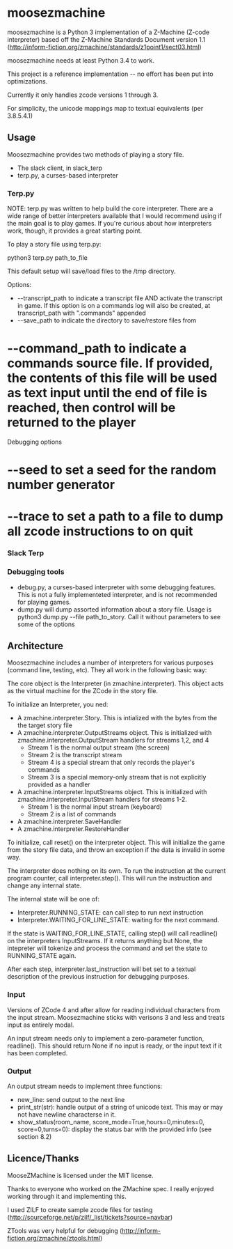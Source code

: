 # moosezmachine

moosezmachine is a Python 3 implementation of a Z-Machine (Z-code interpreter) based off the Z-Machine Standards Document version 1.1 (http://inform-fiction.org/zmachine/standards/z1point1/sect03.html)

moosezmachine needs at least Python 3.4 to work.

This project is a reference implementation -- no effort has been put into optimizations. 

Currently it only handles zcode versions 1 through 3. 

For simplicity, the unicode mappings map to textual equivalents (per 3.8.5.4.1)

## Usage

Moosezmachine provides two methods of playing a story file.

- The slack client, in slack_terp
- terp.py, a curses-based interpreter

### Terp.py

NOTE: terp.py was written to help build the core interpreter. There are a wide range of better interpreters available that I would recommend using if the main goal is to play games. If you're curious about how interpreters work, though, it provides a great starting point.

To play a story file using terp.py:

python3 terp.py path_to_file

This default setup will save/load files to the /tmp directory.

Options:
* --transcript_path to indicate a transcript file AND activate the transcript in game. If this option is on a commands log will also be created, at transcript_path with ".commands" appended
* --save_path to indicate the directory to save/restore files from
# --command_path to indicate a commands source file. If provided, the contents of this file will be used as text input until the end of file is reached, then control will be returned to the player

Debugging options
# --seed to set a seed for the random number generator
# --trace to set a path to a file to dump all zcode instructions to on quit

### Slack Terp

### Debugging tools

* debug.py, a curses-based interpreter with some debugging features. This is not a fully implementeted interpreter, and is not recommended for playing games.
* dump.py will dump assorted information about a story file. Usage is python3 dump.py --file path_to_story. Call it without parameters to see some of the options


## Architecture

Moosezmachine includes a number of interpreters for various purposes (command line, testing, etc). They all work in the following basic way:

The core object is the Interpreter (in zmachine.interpreter). This object acts as the virtual machine for the ZCode in the story file.

To initialize an Interpreter, you ned:
- A zmachine.interpreter.Story. This is intialized with the bytes from the the target story file 
- A zmachine.interpreter.OutputStreams object. This is initialized with zmachine.interpreter.OutputStream handlers for streams 1,2, and 4
  - Stream 1 is the normal output stream (the screen)
  - Stream 2 is the transcript stream
  - Stream 4 is a special stream that only records the player's commands
  - Stream 3 is a special memory-only stream that is not explicitly provided as a handler
- A zmachine.interpreter.InputStreams object. This is initialized with zmachine.interpreter.InputStream handlers for streams 1-2.
  - Stream 1 is the normal input stream (keyboard)
  - Stream 2 is a list of commands
- A zmachine.interpreter.SaveHandler
- A zmachine.interpreter.RestoreHandler

To initialize, call reset() on the interpreter object. This will initialize the game from the story file data, and throw an exception if the data is invalid in some way.

The interpreter does nothing on its own. To run the instruction at the current program counter, call interpreter.step(). This will run the instruction and change any internal state. 

The internal state will be one of:

- Interpreter.RUNNING_STATE: can call step to run next instruction
- Interpreter.WAITING_FOR_LINE_STATE: waiting for the next command.

If the state is WAITING_FOR_LINE_STATE, calling step() will call readline() on the interpreters InputStreams. If it returns anything but None, the intepreter will tokenize and process the command and set the state to RUNNING_STATE again.

After each step, interpreter.last_instruction will bet set to a textual description of the previous instruction for debugging purposes.

### Input

Versions of ZCode 4 and after allow for reading individual characters from the input stream. Moosezmachine sticks with verisons 3 and less and treats input as entirely modal.

An input stream needs only to implement a zero-parameter function, readline(). This should return None if no input is ready, or the input text if it has been completed.

### Output

An output stream needs to implement three functions:

- new_line: send output to the next line
- print_str(str): handle output of a string of unicode text. This may or may not have newline characterse in it.
- show_status(room_name, score_mode=True,hours=0,minutes=0, score=0,turns=0): display the status bar with the provided info (see section 8.2)

## Licence/Thanks

MooseZMachine is licensed under the MIT license.

Thanks to everyone who worked on the ZMachine spec. I really enjoyed working through it and implementing this.

I used ZILF to create sample zcode files for testing (http://sourceforge.net/p/zilf/_list/tickets?source=navbar)

ZTools was very helpful for debugging (http://inform-fiction.org/zmachine/ztools.html)

